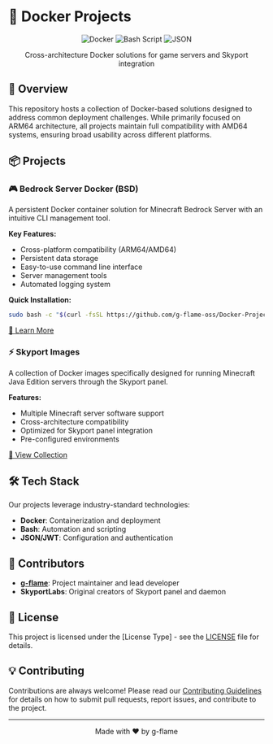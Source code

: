 # 🐳 Docker Projects

<div align="center">

![Docker](https://img.shields.io/badge/docker-%230db7ed.svg?style=for-the-badge&logo=docker&logoColor=white)
![Bash Script](https://img.shields.io/badge/bash_script-%23121011.svg?style=for-the-badge&logo=gnu-bash&logoColor=white)
![JSON](https://img.shields.io/badge/JWT-black?style=for-the-badge&logo=JSON%20web%20tokens)

Cross-architecture Docker solutions for game servers and Skyport integration
</div>

## 🚀 Overview

This repository hosts a collection of Docker-based solutions designed to address common deployment challenges. While primarily focused on ARM64 architecture, all projects maintain full compatibility with AMD64 systems, ensuring broad usability across different platforms.

## 📦 Projects

### 🎮 Bedrock Server Docker (BSD)

A persistent Docker container solution for Minecraft Bedrock Server with an intuitive CLI management tool.

**Key Features:**
- Cross-platform compatibility (ARM64/AMD64)
- Persistent data storage
- Easy-to-use command line interface
- Server management tools
- Automated logging system

**Quick Installation:**
```bash
sudo bash -c "$(curl -fsSL https://github.com/g-flame-oss/Docker-Projects/raw/refs/heads/main/assets/other/bedrock-server/bsd-installer.sh)"
```

[📘 Learn More](https://github.com/g-flame/dockerimages-skyport/tree/main/assets/other/bedrock-server)

### ⚡ Skyport Images

A collection of Docker images specifically designed for running Minecraft Java Edition servers through the Skyport panel.

**Features:**
- Multiple Minecraft server software support
- Cross-architecture compatibility
- Optimized for Skyport panel integration
- Pre-configured environments

[🔗 View Collection](https://github.com/g-flame/dockerimages-skyport/tree/main/assets/skyport)

## 🛠️ Tech Stack

Our projects leverage industry-standard technologies:
- **Docker**: Containerization and deployment
- **Bash**: Automation and scripting
- **JSON/JWT**: Configuration and authentication

## 👥 Contributors

- **[g-flame](https://github.com/g-flame)**: Project maintainer and lead developer
- **SkyportLabs**: Original creators of Skyport panel and daemon

## 📝 License

This project is licensed under the [License Type] - see the [LICENSE](LICENSE) file for details.

## 💡 Contributing

Contributions are always welcome! Please read our [Contributing Guidelines](CONTRIBUTING.md) for details on how to submit pull requests, report issues, and contribute to the project.

---

<div align="center">
Made with ❤️ by g-flame
</div>

